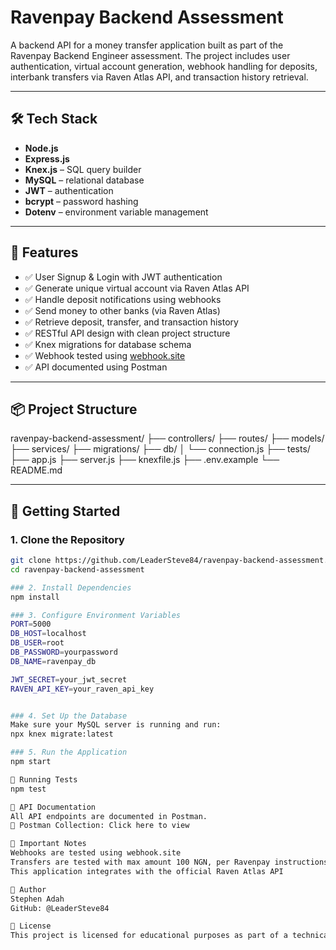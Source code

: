 # Ravenpay Backend Assessment

A backend API for a money transfer application built as part of the Ravenpay Backend Engineer assessment. The project includes user authentication, virtual account generation, webhook handling for deposits, interbank transfers via Raven Atlas API, and transaction history retrieval.

---

## 🛠 Tech Stack

- **Node.js**
- **Express.js**
- **Knex.js** – SQL query builder
- **MySQL** – relational database
- **JWT** – authentication
- **bcrypt** – password hashing
- **Dotenv** – environment variable management

---

## 📁 Features

- ✅ User Signup & Login with JWT authentication
- ✅ Generate unique virtual account via Raven Atlas API
- ✅ Handle deposit notifications using webhooks
- ✅ Send money to other banks (via Raven Atlas)
- ✅ Retrieve deposit, transfer, and transaction history
- ✅ RESTful API design with clean project structure
- ✅ Knex migrations for database schema
- ✅ Webhook tested using [webhook.site](https://webhook.site)
- ✅ API documented using Postman

---

## 📦 Project Structure
ravenpay-backend-assessment/
├── controllers/
├── routes/
├── models/
├── services/
├── migrations/
├── db/
│ └── connection.js
├── tests/
├── app.js
├── server.js
├── knexfile.js
├── .env.example
└── README.md


---

## 🚀 Getting Started

### 1. Clone the Repository

```bash
git clone https://github.com/LeaderSteve84/ravenpay-backend-assessment.git
cd ravenpay-backend-assessment

### 2. Install Dependencies
npm install

### 3. Configure Environment Variables
PORT=5000
DB_HOST=localhost
DB_USER=root
DB_PASSWORD=yourpassword
DB_NAME=ravenpay_db

JWT_SECRET=your_jwt_secret
RAVEN_API_KEY=your_raven_api_key


### 4. Set Up the Database
Make sure your MySQL server is running and run:
npx knex migrate:latest

### 5. Run the Application
npm start

🧪 Running Tests
npm test

📮 API Documentation
All API endpoints are documented in Postman.
🔗 Postman Collection: Click here to view

🧾 Important Notes
Webhooks are tested using webhook.site
Transfers are tested with max amount 100 NGN, per Ravenpay instructions
This application integrates with the official Raven Atlas API

📌 Author
Stephen Adah
GitHub: @LeaderSteve84

📄 License
This project is licensed for educational purposes as part of a technical assessment.
